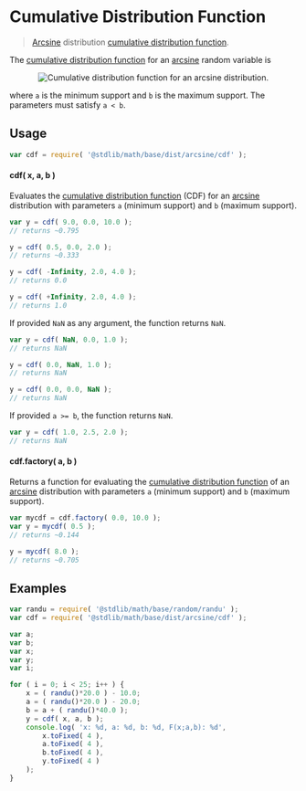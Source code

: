 # Cumulative Distribution Function

> [Arcsine][arcsine-distribution] distribution [cumulative distribution function][cdf].

<section class="intro">

The [cumulative distribution function][cdf] for an [arcsine][arcsine-distribution] random variable is

<!-- <equation class="equation" label="eq:arcsine_cdf" align="center" raw="F(x) = \frac{2}{\pi} \arcsin \left( \sqrt{\frac{x-a}{b-a}} \right)" alt="Cumulative distribution function for an arcsine distribution."> -->

<div class="equation" align="center" data-raw-text="F(x) = \frac{2}{\pi} \arcsin \left( \sqrt{\frac{x-a}{b-a}} \right)" data-equation="eq:arcsine_cdf">
    <img src="https://cdn.rawgit.com/stdlib-js/stdlib/15a1a60070db1b591d75f6b110e0e8387e550637/lib/node_modules/@stdlib/math/base/dist/arcsine/cdf/docs/img/equation_arcsine_cdf.svg" alt="Cumulative distribution function for an arcsine distribution.">
    <br>
</div>

<!-- </equation> -->

where `a` is the minimum support and `b` is the maximum support. The parameters must satisfy `a < b`.

</section>

<!-- /.intro -->

<section class="usage">

## Usage

```javascript
var cdf = require( '@stdlib/math/base/dist/arcsine/cdf' );
```

#### cdf( x, a, b )

Evaluates the [cumulative distribution function][cdf] (CDF) for an [arcsine][arcsine-distribution] distribution with parameters `a` (minimum support) and `b` (maximum support).

```javascript
var y = cdf( 9.0, 0.0, 10.0 );
// returns ~0.795

y = cdf( 0.5, 0.0, 2.0 );
// returns ~0.333

y = cdf( -Infinity, 2.0, 4.0 );
// returns 0.0

y = cdf( +Infinity, 2.0, 4.0 );
// returns 1.0
```

If provided `NaN` as any argument, the function returns `NaN`.

```javascript
var y = cdf( NaN, 0.0, 1.0 );
// returns NaN

y = cdf( 0.0, NaN, 1.0 );
// returns NaN

y = cdf( 0.0, 0.0, NaN );
// returns NaN
```

If provided `a >= b`, the function returns `NaN`.

```javascript
var y = cdf( 1.0, 2.5, 2.0 );
// returns NaN
```

#### cdf.factory( a, b )

Returns a function for evaluating the [cumulative distribution function][cdf] of an [arcsine][arcsine-distribution] distribution with parameters `a` (minimum support) and `b` (maximum support).

```javascript
var mycdf = cdf.factory( 0.0, 10.0 );
var y = mycdf( 0.5 );
// returns ~0.144

y = mycdf( 8.0 );
// returns ~0.705
```

</section>

<!-- /.usage -->

<section class="examples">

## Examples

```javascript
var randu = require( '@stdlib/math/base/random/randu' );
var cdf = require( '@stdlib/math/base/dist/arcsine/cdf' );

var a;
var b;
var x;
var y;
var i;

for ( i = 0; i < 25; i++ ) {
    x = ( randu()*20.0 ) - 10.0;
    a = ( randu()*20.0 ) - 20.0;
    b = a + ( randu()*40.0 );
    y = cdf( x, a, b );
    console.log( 'x: %d, a: %d, b: %d, F(x;a,b): %d',
        x.toFixed( 4 ),
        a.toFixed( 4 ),
        b.toFixed( 4 ),
        y.toFixed( 4 )
    );
}
```

</section>

<!-- /.examples -->

<section class="links">

[cdf]: https://en.wikipedia.org/wiki/Cumulative_distribution_function

[arcsine-distribution]: https://en.wikipedia.org/wiki/Arcsine_distribution

</section>

<!-- /.links -->

